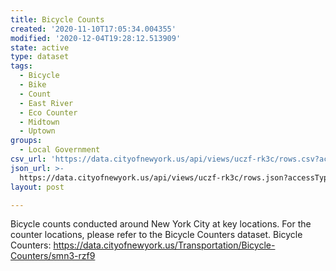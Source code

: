 ```yaml
---
title: Bicycle Counts
created: '2020-11-10T17:05:34.004355'
modified: '2020-12-04T19:28:12.513909'
state: active
type: dataset
tags:
  - Bicycle
  - Bike
  - Count
  - East River
  - Eco Counter
  - Midtown
  - Uptown
groups:
  - Local Government
csv_url: 'https://data.cityofnewyork.us/api/views/uczf-rk3c/rows.csv?accessType=DOWNLOAD'
json_url: >-
  https://data.cityofnewyork.us/api/views/uczf-rk3c/rows.json?accessType=DOWNLOAD
layout: post

---
```

Bicycle counts conducted around New York City at key locations. For the counter locations, please refer to the Bicycle Counters dataset. 
Bicycle Counters: https://data.cityofnewyork.us/Transportation/Bicycle-Counters/smn3-rzf9
